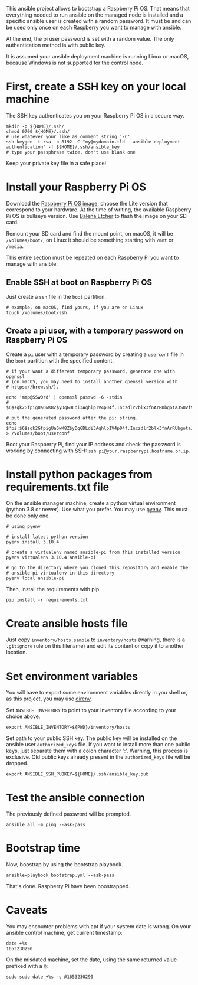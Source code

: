 This ansible project allows to bootstrap a Raspberry Pi OS. That means that
everything needed to run ansible on the managed node is installed and a
specific ansible user is created with a random password. It must be and can be
used only once on each Raspberry you want to manage with ansible.

At the end, the pi user password is set with a random value. The only
authentication method is with public key.

It is assumed your ansible deployment machine is running Linux or macOS,
because Windows is not supported for the control node.

# First, create a SSH key on your local machine

The SSH key authenticates you on your Raspberry Pi OS in a secure way.

    mkdir -p ${HOME}/.ssh/
    chmod 0700 ${HOME}/.ssh/
    # use whatever your like as comment string '-C'
    ssh-keygen -t rsa -b 8192 -C "my@mydomain.tld - ansible deployment authentication" -f ${HOME}/.ssh/ansible_key
    # type your passphrase twice, don't use blank one

Keep your private key file in a safe place!

# Install your Raspberry Pi OS

Download the [Raspberry Pi OS
image](https://www.raspberrypi.com/software/operating-systems/), choose the
Lite version that correspond to your hardware. At the time of writing, the
available Raspberry Pi OS is bullseye version. Use [Balena
Etcher](https://www.balena.io/etcher/) to flash the image on your SD card.

Remount your SD card and find the mount point, on macOS, it will be
`/Volumes/boot/`, on Linux it should be something starting with `/mnt` or
`/media`.

This entire section must be repeated on each Raspberry Pi you want to manage
with ansible.

## Enable SSH at boot on Raspberry Pi OS

Just create a `ssh` file in the `boot` partition.

    # example, on macOS, find yours, if you are on Linux
    touch /Volumes/boot/ssh

## Create a pi user, with a temporary password on Raspberry Pi OS

Create a `pi` user with a temporary password by creating a `userconf` file in
the `boot` partition with the specified content.

    # if your want a different temporary password, generate one with openssl
    # (on macOS, you may need to install another openssl version with
    # https://brew.sh/).

    echo 'mYp@SSw0rd' | openssl passwd -6 -stdin
    # $6$sqk2GfpigUa6wK8Z$yDqGDLdi3AqhlpIV4p04f.Inczdlr2blx3fnArRUbgotaJSUVfVkhuJv0988hII8j/mk1IqvChPEukFHZtd4j.

    # put the generated password after the pi: string.
    echo $'pi:$6$sqk2GfpigUa6wK8Z$yDqGDLdi3AqhlpIV4p04f.Inczdlr2blx3fnArRUbgotaJSUVfVkhuJv0988hII8j/mk1IqvChPEukFHZtd4j.' > /Volumes/boot/userconf

Boot your Raspberry Pi, find your IP address and check the password is working
by connecting with SSH: `ssh pi@your.raspberrypi.hostname.or.ip`.

# Install python packages from requirements.txt file

On the ansible manager machine, create a python virtual environment (python 3.8
or newer). Use what you prefer. You may use
[pyenv](https://github.com/pyenv/pyenv). This must be done only one.

    # using pyenv

    # install latest python version
    pyenv install 3.10.4

    # create a virtualenv named ansible-pi from this installed version
    pyenv virtualenv 3.10.4 ansible-pi

    # go to the directory where you cloned this repository and enable the
    # ansible-pi virtualenv in this directory
    pyenv local ansible-pi

Then, install the requirements with pip.

    pip install -r requirements.txt

# Create ansible hosts file

Just copy `inventory/hosts.sample` to `inventory/hosts` (warning, there is a
`.gitignore` rule on this filename) and edit its content or copy it to another
location.

# Set environment variables

You will have to export some environment variables directly in you shell or, as
this project, you may use [direnv](https://github.com/direnv/direnv).

Set `ANSIBLE_INVENTORY` to point to your inventory file according to your
choice above.

    export ANSIBLE_INVENTORY=${PWD}/inventory/hosts

Set path to your public SSH key. The public key will be installed on the
ansible user `authorized_keys` file. If you want to install more than one
public keys, just separate them with a colon character ':'. Warning, this
process is exclusive. Old public keys already present in the `authorized_keys`
file will be dropped.

    export ANSIBLE_SSH_PUBKEY=${HOME}/.ssh/ansible_key.pub

# Test the ansible connection

The previously defined password will be prompted.

    ansible all -m ping --ask-pass

# Bootstrap time

Now, boostrap by using the bootstrap playbook.

    ansible-playbook bootstrap.yml --ask-pass

That's done. Raspberry Pi have been boostrapped.

# Caveats

You may encounter problems with apt if your system date is wrong.
On your ansible control machine, get current timestamp:

    date +%s
    1653230290

On the misdated machine, set the date, using the same returned value prefixed
with a `@`:

    sudo sudo date +%s -s @1653230290
